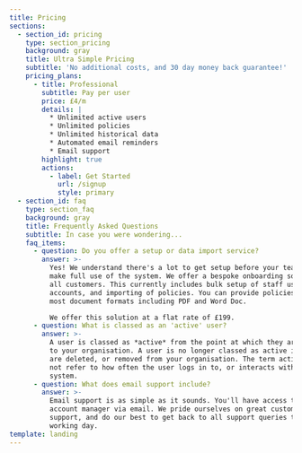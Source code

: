 ```yaml
---
title: Pricing
sections:
  - section_id: pricing
    type: section_pricing
    background: gray
    title: Ultra Simple Pricing
    subtitle: 'No additional costs, and 30 day money back guarantee!'
    pricing_plans:
      - title: Professional
        subtitle: Pay per user
        price: £4/m
        details: |
          * Unlimited active users
          * Unlimited policies
          * Unlimited historical data
          * Automated email reminders
          * Email support
        highlight: true
        actions:
          - label: Get Started
            url: /signup
            style: primary
  - section_id: faq
    type: section_faq
    background: gray
    title: Frequently Asked Questions
    subtitle: In case you were wondering...
    faq_items:
      - question: Do you offer a setup or data import service?
        answer: >-
          Yes! We understand there's a lot to get setup before your team can
          make full use of the system. We offer a bespoke onboarding solution to
          all customers. This currently includes bulk setup of staff user
          accounts, and importing of policies. You can provide policies to us in
          most document formats including PDF and Word Doc.

          We offer this solution at a flat rate of £199.
      - question: What is classed as an 'active' user?
        answer: >-
          A user is classed as *active* from the point at which they are added
          to your organisation. A user is no longer classed as active if they
          are deleted, or removed from your organisation. The term active does
          not refer to how often the user logs in to, or interacts with the
          system.
      - question: What does email support include?
        answer: >-
          Email support is as simple as it sounds. You'll have access to your
          account manager via email. We pride ourselves on great customer
          support, and do our best to get back to all support queries the same
          working day.
template: landing
---
```

